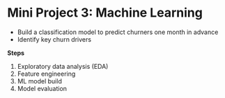 # Mini Project 3: Machine Learning
<ul>
<li>Build a classification model to predict churners one month in advance </li>
<li>Identify key churn drivers</li>
</ul>
<b>Steps</b>
<ol>
<li> Exploratory data analysis (EDA)</li>
<li> Feature engineering</li>
<li> ML model build</li>
<li> Model evaluation</li>
</ol>
